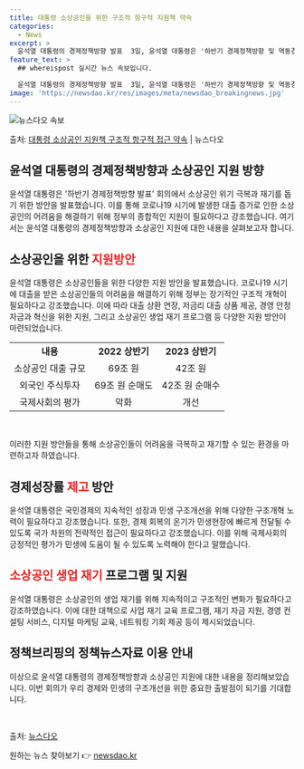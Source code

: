 ```yaml
---
title: 대통령 소상공인을 위한 구조적 항구적 지원책 약속
categories:
  - News
excerpt: >
  윤석열 대통령의 경제정책방향 발표  3일, 윤석열 대통령은 '하반기 경제정책방향 및 역동경제 로드맵 발표' …
feature_text: >
  ## whereispost 실시간 뉴스 속보입니다.

  윤석열 대통령의 경제정책방향 발표  3일, 윤석열 대통령은 '하반기 경제정책방향 및 역동경제 로드맵 발표' …
image: 'https://newsdao.kr/res/images/meta/newsdao_breakingnews.jpg'
---
```


![뉴스다오 속보](https://newsdao.kr/res/images/meta/newsdao_breakingnews.jpg)

<p>출처: <a href="https://newsdao.kr/4569" rel="dofollow">대통령 소상공인 지원책 구조적 항구적 접근 약속</a> | 뉴스다오</p>

<h2 data-ke-size="size26">윤석열 대통령의 경제정책방향과 소상공인 지원 방향</h2>

윤석열 대통령은 '하반기 경제정책방향 발표' 회의에서 소상공인 위기 극복과 재기를 돕기 위한 방안을 발표했습니다. 이를 통해 코로나19 시기에 발생한 대출 증가로 인한 소상공인의 어려움을 해결하기 위해 정부의 종합적인 지원이 필요하다고 강조했습니다. 여기서는 윤석열 대통령의 경제정책방향과 소상공인 지원에 대한 내용을 살펴보고자 합니다.

<h2 data-ke-size="size23">소상공인을 위한 <b><span style="color: #ee2323;">지원방안</span></b></h2>
윤석열 대통령은 소상공인들을 위한 다양한 지원 방안을 발표했습니다. 코로나19 시기에 대출을 받은 소상공인들의 어려움을 해결하기 위해 정부는 장기적인 구조적 개혁이 필요하다고 강조했습니다. 이에 따라 대출 상환 연장, 저금리 대출 상품 제공, 경영 안정 자금과 혁신을 위한 지원, 그리고 소상공인 생업 재기 프로그램 등 다양한 지원 방안이 마련되었습니다.

<table>
	<tr>
		<td style="text-align: center; height: 17px;"><b>내용</b></td>
		<td style="text-align: center; height: 17px;"><b>2022 상반기</b></td>
		<td style="text-align: center; height: 17px;"><b>2023 상반기</b></td>
	</tr>
	<tr>
		<td style="text-align: center; height: 17px;">소상공인 대출 규모</td>
		<td style="text-align: center; height: 17px;">69조 원</td>
		<td style="text-align: center; height: 17px;">42조 원</td>
	</tr>
	<tr>
		<td style="text-align: center; height: 17px;">외국인 주식투자</td>
		<td style="text-align: center; height: 17px;">69조 원 순매도</td>
		<td style="text-align: center; height: 17px;">42조 원 순매수</td>
	</tr>
	<tr>
		<td style="text-align: center; height: 17px;">국제사회의 평가</td>
		<td style="text-align: center; height: 17px;">악화</td>
		<td style="text-align: center; height: 17px;">개선</td>
	</tr>
</table>
<p data-ke-size="size16">&nbsp;</p>

이러한 지원 방안들을 통해 소상공인들이 어려움을 극복하고 재기할 수 있는 환경을 마련하고자 하였습니다.

<h2 data-ke-size="size23">경제성장률 <b><span style="color: #ee2323;">제고</span></b> 방안</h2>
윤석열 대통령은 국민경제의 지속적인 성장과 민생 구조개선을 위해 다양한 구조개혁 노력이 필요하다고 강조했습니다. 또한, 경제 회복의 온기가 민생현장에 빠르게 전달될 수 있도록 국가 차원의 전략적인 접근이 필요하다고 강조했습니다. 이를 위해 국제사회의 긍정적인 평가가 민생에 도움이 될 수 있도록 노력해야 한다고 말했습니다.

<h2 data-ke-size="size23"><b><span style="color: #ee2323;">소상공인 생업 재기</span></b> 프로그램 및 지원</h2>
윤석열 대통령은 소상공인의 생업 재기를 위해 지속적이고 구조적인 변화가 필요하다고 강조하였습니다. 이에 대한 대책으로 사업 재기 교육 프로그램, 재기 자금 지원, 경영 컨설팅 서비스, 디지털 마케팅 교육, 네트워킹 기회 제공 등이 제시되었습니다.

<h2 data-ke-size="size23">정책브리핑의 정책뉴스자료 이용 안내</h2>
이상으로 윤석열 대통령의 경제정책방향과 소상공인 지원에 대한 내용을 정리해보았습니다. 이번 회의가 우리 경제와 민생의 구조개선을 위한 중요한 출발점이 되기를 기대합니다.

<p data-ke-size="size16">&nbsp;</p>

출처: <a href="https://newsdao.kr/4569">뉴스다오</a> 

원하는 뉴스 찾아보기 👉 <a href="https://newsdao.kr" rel="dofollow">newsdao.kr</a>


